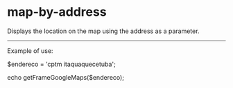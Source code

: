 # map-by-address
Displays the location on the map using the address as a parameter.

<hr>

Example of use:
<br />

$endereco = 'cptm itaquaquecetuba';

echo getFrameGoogleMaps($endereco);
